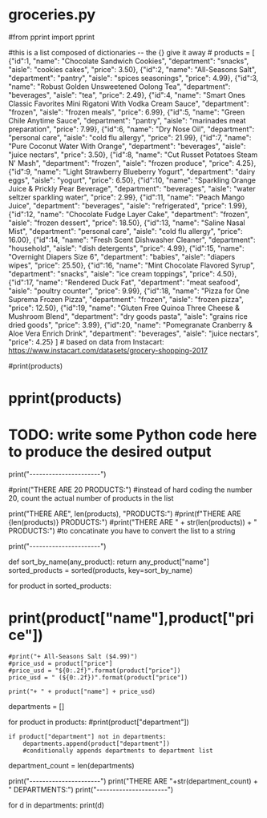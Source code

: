 # groceries.py

#from pprint import pprint

#this is a list composed of dictionaries -- the {} give it away
    #
products = [
    {"id":1, "name": "Chocolate Sandwich Cookies", "department": "snacks", "aisle": "cookies cakes", "price": 3.50},
    {"id":2, "name": "All-Seasons Salt", "department": "pantry", "aisle": "spices seasonings", "price": 4.99},
    {"id":3, "name": "Robust Golden Unsweetened Oolong Tea", "department": "beverages", "aisle": "tea", "price": 2.49},
    {"id":4, "name": "Smart Ones Classic Favorites Mini Rigatoni With Vodka Cream Sauce", "department": "frozen", "aisle": "frozen meals", "price": 6.99},
    {"id":5, "name": "Green Chile Anytime Sauce", "department": "pantry", "aisle": "marinades meat preparation", "price": 7.99},
    {"id":6, "name": "Dry Nose Oil", "department": "personal care", "aisle": "cold flu allergy", "price": 21.99},
    {"id":7, "name": "Pure Coconut Water With Orange", "department": "beverages", "aisle": "juice nectars", "price": 3.50},
    {"id":8, "name": "Cut Russet Potatoes Steam N' Mash", "department": "frozen", "aisle": "frozen produce", "price": 4.25},
    {"id":9, "name": "Light Strawberry Blueberry Yogurt", "department": "dairy eggs", "aisle": "yogurt", "price": 6.50},
    {"id":10, "name": "Sparkling Orange Juice & Prickly Pear Beverage", "department": "beverages", "aisle": "water seltzer sparkling water", "price": 2.99},
    {"id":11, "name": "Peach Mango Juice", "department": "beverages", "aisle": "refrigerated", "price": 1.99},
    {"id":12, "name": "Chocolate Fudge Layer Cake", "department": "frozen", "aisle": "frozen dessert", "price": 18.50},
    {"id":13, "name": "Saline Nasal Mist", "department": "personal care", "aisle": "cold flu allergy", "price": 16.00},
    {"id":14, "name": "Fresh Scent Dishwasher Cleaner", "department": "household", "aisle": "dish detergents", "price": 4.99},
    {"id":15, "name": "Overnight Diapers Size 6", "department": "babies", "aisle": "diapers wipes", "price": 25.50},
    {"id":16, "name": "Mint Chocolate Flavored Syrup", "department": "snacks", "aisle": "ice cream toppings", "price": 4.50},
    {"id":17, "name": "Rendered Duck Fat", "department": "meat seafood", "aisle": "poultry counter", "price": 9.99},
    {"id":18, "name": "Pizza for One Suprema Frozen Pizza", "department": "frozen", "aisle": "frozen pizza", "price": 12.50},
    {"id":19, "name": "Gluten Free Quinoa Three Cheese & Mushroom Blend", "department": "dry goods pasta", "aisle": "grains rice dried goods", "price": 3.99},
    {"id":20, "name": "Pomegranate Cranberry & Aloe Vera Enrich Drink", "department": "beverages", "aisle": "juice nectars", "price": 4.25}
] # based on data from Instacart: https://www.instacart.com/datasets/grocery-shopping-2017

#print(products)
# pprint(products)


# TODO: write some Python code here to produce the desired output



print("----------------------")

#print("THERE ARE 20 PRODUCTS:")
#instead of hard coding the number 20, count the actual number of products in the list

print("THERE ARE", len(products), "PRODUCTS:")
#print(f"THERE ARE {len(products)} PRODUCTS:")
#print("THERE ARE " + str(len(products)) + " PRODUCTS:")
    #to concatinate you have to convert the list to a string

print("----------------------")


def sort_by_name(any_product):
    return any_product["name"]
sorted_products = sorted(products, key=sort_by_name)



for product in sorted_products:
   # print(product["name"],product["price"])
    #print("+ All-Seasons Salt ($4.99)")
    #price_usd = product["price"]
    #price_usd = "${0:.2f}".format(product["price"])
    price_usd = " (${0:.2f})".format(product["price"])
    
    print("+ " + product["name"] + price_usd)

departments = []

for product in products:
    #print(product["department"])
 
    if product["department"] not in departments:
        departments.append(product["department"])
        #conditionally appends departments to department list

department_count = len(departments)

print("----------------------")
print("THERE ARE "+str(department_count) + " DEPARTMENTS:")
print("----------------------")

for d in departments:
    print(d)

